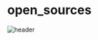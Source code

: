 # open_sources
![header](https://capsule-render.vercel.app/api?type=slice&color=gradient&height=200&section=footer&text=Hello%20World!&fontSize=100)

